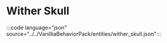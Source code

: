 # Wither Skull

:::code language="json" source="../../VanilliaBehaviorPack/entities/wither_skull.json":::